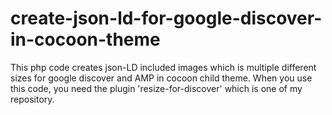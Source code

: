 # create-json-ld-for-google-discover-in-cocoon-theme
This php code creates json-LD included images which is multiple different sizes for google discover and AMP in cocoon child theme. When you use this code, you need the plugin 'resize-for-discover' which is one of my repository.